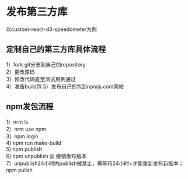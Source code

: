 # 发布第三方库   
以custom-react-d3-speedometer为例
## 定制自己的第三方库具体流程   
1）fork git分支到自己的repository   
2）更改源码   
3）修改代码直至测试用例通过   
4）准备build包
5）发布自己的包到npmjs.com网站   

## npm发包流程
1）nrm ls   
2）nrm use npm   
3）npm login   
4) npm run make-build   
5) npm publish   
6) npm unpublish <package-name>@<version> 撤销发布版本   
7）unpublish24小时内publish被禁止，需等待24小时+才能重新发布新版本；npm pulish

